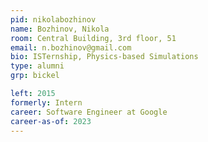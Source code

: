 ```yaml
---
pid: nikolabozhinov
name: Bozhinov, Nikola
room: Central Building, 3rd floor, 51
email: n.bozhinov@gmail.com
bio: ISTernship, Physics-based Simulations
type: alumni
grp: bickel

left: 2015
formerly: Intern
career: Software Engineer at Google
career-as-of: 2023
---
```

